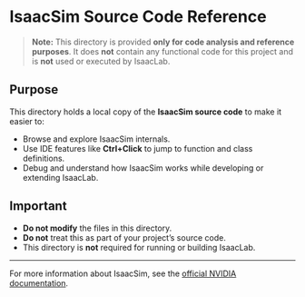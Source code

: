 # IsaacSim Source Code Reference

> **Note:** This directory is provided **only for code analysis and reference purposes**. It does **not** contain any functional code for this project and is **not** used or executed by IsaacLab.

## Purpose

This directory holds a local copy of the **IsaacSim source code** to make it easier to:

- Browse and explore IsaacSim internals.
- Use IDE features like **Ctrl+Click** to jump to function and class definitions.
- Debug and understand how IsaacSim works while developing or extending IsaacLab.

## Important

- **Do not modify** the files in this directory.
- **Do not** treat this as part of your project’s source code.
- This directory is **not** required for running or building IsaacLab.

---

For more information about IsaacSim, see the [official NVIDIA documentation](https://docs.omniverse.nvidia.com/isaacsim/latest/).
